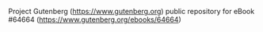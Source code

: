 Project Gutenberg (https://www.gutenberg.org) public repository for
eBook #64664 (https://www.gutenberg.org/ebooks/64664)
